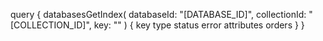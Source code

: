 query {
    databasesGetIndex(
        databaseId: "[DATABASE_ID]",
        collectionId: "[COLLECTION_ID]",
        key: ""
    ) {
        key
        type
        status
        error
        attributes
        orders
    }
}
